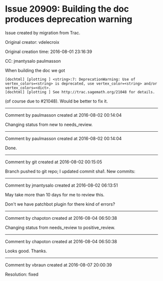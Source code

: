 # Issue 20909: Building the doc produces deprecation warning

Issue created by migration from Trac.

Original creator: vdelecroix

Original creation time: 2016-08-01 23:16:39

CC:  jmantysalo paulmasson

When building the doc we got

```
[dochtml] [plotting ] <string>:7: DeprecationWarning: Use of vertex_colors=<string> is deprecated, use vertex_color=<string> and/or vertex_colors=<dict>.
[dochtml] [plotting ] See http://trac.sagemath.org/21048 for details.
```

(of course due to #21048). Would be better to fix it.


---

Comment by paulmasson created at 2016-08-02 00:14:04

Changing status from new to needs_review.


---

Comment by paulmasson created at 2016-08-02 00:14:04

Done.


---

Comment by git created at 2016-08-02 00:15:05

Branch pushed to git repo; I updated commit sha1. New commits:


---

Comment by jmantysalo created at 2016-08-02 06:13:51

May take more than 10 days for me to review this.

Don't we have patchbot plugin for there kind of errors?


---

Comment by chapoton created at 2016-08-04 06:50:38

Changing status from needs_review to positive_review.


---

Comment by chapoton created at 2016-08-04 06:50:38

Looks good. Thanks.


---

Comment by vbraun created at 2016-08-07 20:00:39

Resolution: fixed
